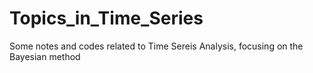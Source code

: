 # Topics_in_Time_Series
Some notes and codes related to Time Sereis Analysis, focusing on the Bayesian method

